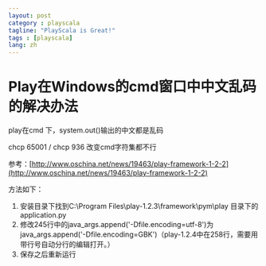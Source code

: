 ```yaml
---
layout: post
category : playscala
tagline: "PlayScala is Great!"
tags : [playscala]
lang: zh
---
```

# Play在Windows的cmd窗口中中文乱码的解决办法

play在cmd 下，system.out()输出的中文都是乱码

chcp 65001 / chcp 936 改变cmd字符集都不行

参考：[http://www.oschina.net/news/19463/play-framework-1-2-2](http://www.oschina.net/news/19463/play-framework-1-2-2)

方法如下：
 1.  安装目录下找到C:\Program Files\play-1.2.3\framework\pym\play 目录下的application.py
 2.  修改245行中的java_args.append('-Dfile.encoding=utf-8')为 java_args.append('-Dfile.encoding=GBK')（play-1.2.4中在258行，需要用带行号自动分行的编辑打开。）
 3.  保存之后重新运行
